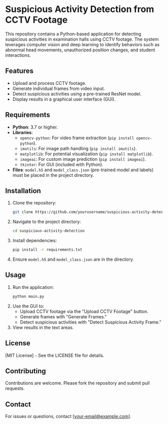 # Suspicious Activity Detection from CCTV Footage

This repository contains a Python-based application for detecting suspicious activities in examination halls using CCTV footage. The system leverages computer vision and deep learning to identify behaviors such as abnormal head movements, unauthorized position changes, and student interactions.

## Features
- Upload and process CCTV footage.
- Generate individual frames from video input.
- Detect suspicious activities using a pre-trained ResNet model.
- Display results in a graphical user interface (GUI).

## Requirements
- **Python**: 3.7 or higher.
- **Libraries**:
  - `opencv-python`: For video frame extraction (`pip install opencv-python`).
  - `imutils`: For image path handling (`pip install imutils`).
  - `matplotlib`: For potential visualization (`pip install matplotlib`).
  - `imageai`: For custom image prediction (`pip install imageai`).
  - `tkinter`: For GUI (included with Python).
- **Files**: `model.h5` and `model_class.json` (pre-trained model and labels) must be placed in the project directory.

## Installation
1. Clone the repository:
   ```bash
   git clone https://github.com/yourusername/suspicious-activity-detection.git
   ```
2. Navigate to the project directory:
   ```bash
   cd suspicious-activity-detection
   ```
3. Install dependencies:
   ```bash
   pip install -r requirements.txt
   ```
4. Ensure `model.h5` and `model_class.json` are in the directory.

## Usage
1. Run the application:
   ```bash
   python main.py
   ```
2. Use the GUI to:
   - Upload CCTV footage via the "Upload CCTV Footage" button.
   - Generate frames with "Generate Frames."
   - Detect suspicious activities with "Detect Suspicious Activity Frame."
3. View results in the text areas.

## License
[MIT License] - See the LICENSE file for details.

## Contributing
Contributions are welcome. Please fork the repository and submit pull requests.

## Contact
For issues or questions, contact [your-email@example.com].